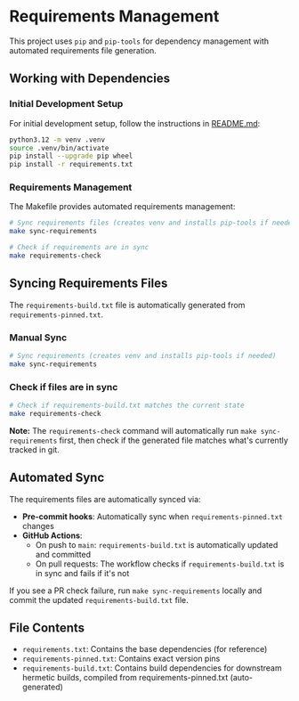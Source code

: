 # Requirements Management

This project uses `pip` and `pip-tools` for dependency management with automated requirements file generation.

## Working with Dependencies

### Initial Development Setup

For initial development setup, follow the instructions in [README.md](README.md#backend):

```bash
python3.12 -m venv .venv
source .venv/bin/activate
pip install --upgrade pip wheel
pip install -r requirements.txt
```

### Requirements Management

The Makefile provides automated requirements management:

```bash
# Sync requirements files (creates venv and installs pip-tools if needed)
make sync-requirements

# Check if requirements are in sync
make requirements-check
```

## Syncing Requirements Files

The `requirements-build.txt` file is automatically generated from `requirements-pinned.txt`. 

### Manual Sync

```bash
# Sync requirements (creates venv and installs pip-tools if needed)
make sync-requirements
```

### Check if files are in sync

```bash
# Check if requirements-build.txt matches the current state
make requirements-check
```

**Note:** The `requirements-check` command will automatically run `make sync-requirements` first, then check if the generated file matches what's currently tracked in git.

## Automated Sync

The requirements files are automatically synced via:

- **Pre-commit hooks**: Automatically sync when `requirements-pinned.txt` changes
- **GitHub Actions**: 
  - On push to `main`: `requirements-build.txt` is automatically updated and committed
  - On pull requests: The workflow checks if `requirements-build.txt` is in sync and fails if it's not

If you see a PR check failure, run `make sync-requirements` locally and commit the updated `requirements-build.txt` file.

## File Contents

- `requirements.txt`: Contains the base dependencies (for reference)
- `requirements-pinned.txt`: Contains exact version pins
- `requirements-build.txt`: Contains build dependencies for downstream hermetic builds, compiled from requirements-pinned.txt (auto-generated)
